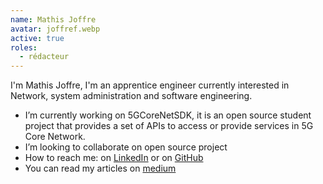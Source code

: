 ```yaml
---
name: Mathis Joffre
avatar: joffref.webp
active: true
roles:
  - rédacteur
---
```

I'm Mathis Joffre, I'm an apprentice engineer currently interested in Network, system administration and software engineering.
  * I’m currently working on 5GCoreNetSDK, it is an open source student project that provides a set of APIs to access or provide services in 5G Core Network.
  * I’m looking to collaborate on open source project
  * How to reach me: on <a href="https://www.linkedin.com/in/mathis-joffre-30992712a/">LinkedIn</a> or on <a href="https://github.com/Joffref">GitHub</a>
  * You can read my articles on <a href="https://medium.com/@mjoffre">medium</a>
